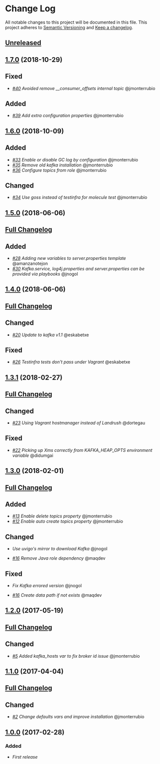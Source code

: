 # Change Log

All notable changes to this project will be documented in this file.
This project adheres to [Semantic Versioning](http://semver.org/) and [Keep a changelog](https://github.com/olivierlacan/keep-a-changelog).

## [Unreleased](https://github.com/idealista/kafka-role/tree/develop)

## [1.7.0](https://github.com/idealista/kafka-role/tree/1.7.0) (2018-10-29)

## Fixed

- *[#40](https://github.com/idealista/kafka-role/issues/40) Avoided remove __consumer_offsets internal topic* @jmonterrubio

## Added

- *[#39](https://github.com/idealista/kafka-role/issues/39) Add extra configuration properties* @jmonterrubio

## [1.6.0](https://github.com/idealista/kafka-role/tree/1.6.0) (2018-10-09)

## Added

- *[#33](https://github.com/idealista/kafka-role/issues/33) Enable or disable GC log by configuration* @jmonterrubio
- *[#35](https://github.com/idealista/kafka-role/issues/35) Remove old kafka installation* @jmonterrubio
- *[#36](https://github.com/idealista/kafka-role/issues/36) Configure topics from role* @jmonterrubio

## Changed

- *[#34](https://github.com/idealista/kafka-role/issues/34) Use goss instead of testinfra for molecule test* @jmonterrubio

## [1.5.0](https://github.com/idealista/kafka-role/tree/1.5.0) (2018-06-06)

## [Full Changelog](https://github.com/idealista/kafka-role/compare/1.4.0...1.5.0)

## Added

- *[#28](https://github.com/idealista/kafka-role/issues/28) Adding new variables to server.properties template* @amanzanotejon
- *[#30](https://github.com/idealista/kafka-role/issues/30) Kafka.service, log4j.properties and server.properties can be provided via playbooks* @jnogol

## [1.4.0](https://github.com/idealista/kafka-role/tree/1.4.0) (2018-06-06)

## [Full Changelog](https://github.com/idealista/kafka-role/compare/1.3.1...1.4.0)

## Changed

- *[#20](https://github.com/idealista/kafka-role/issues/20) Update to kafka v1.1* @eskabetxe

## Fixed

- *[#26](https://github.com/idealista/kafka-role/issues/26) Testinfra tests don't pass under Vagrant* @eskabetxe

## [1.3.1](https://github.com/idealista/kafka-role/tree/1.3.1) (2018-02-27)

## [Full Changelog](https://github.com/idealista/kafka-role/compare/1.3.0...1.3.1)

## Changed

- *[#23](https://github.com/idealista/kafka-role/issues/23) Using Vagrant hostmanager instead of Landrush* @dortegau

## Fixed

- *[#22](https://github.com/idealista/kafka-role/pull/22) Picking up Xms correctly from KAFKA_HEAP_OPTS environment variable* @didumgai

## [1.3.0](https://github.com/idealista/kafka-role/tree/1.3.0) (2018-02-01)

## [Full Changelog](https://github.com/idealista/kafka-role/compare/1.2.0...1.3.0)

## Added

- *[#13](https://github.com/idealista/kafka-role/issues/13) Enable delete topics property* @jmonterrubio
- *[#12](https://github.com/idealista/kafka-role/issues/12) Enable auto create topics property* @jmonterrubio

## Changed

- *Use uvigo's mirror to download Kafka* @jnogol

- *[#16](https://github.com/idealista/kafka-role/pull/16) Remove Java role dependency* @maqdev

## Fixed

- *Fix Kafka errored version* @jnogol

- *[#16](https://github.com/idealista/kafka-role/pull/16) Create data path if not exists* @maqdev

## [1.2.0](https://github.com/idealista/kafka-role/tree/1.2.0) (2017-05-19)

## [Full Changelog](https://github.com/idealista/kafka-role/compare/1.1.0...1.2.0)

## Changed

- *[#5](https://github.com/idealista/kafka-role/issues/5) Added kafka_hosts var to fix broker id issue* @jmonterrubio

## [1.1.0](https://github.com/idealista/kafka-role/tree/1.1.0) (2017-04-04)

## [Full Changelog](https://github.com/idealista/kafka-role/compare/1.0.0...1.1.0)

## Changed

- *[#2](https://github.com/idealista/kafka-role/issues/2) Change defaults vars and improve installation* @jmonterrubio

## [1.0.0](https://github.com/idealista/kafka-role/tree/1.0.0) (2017-02-28)

### Added

- *First release*
